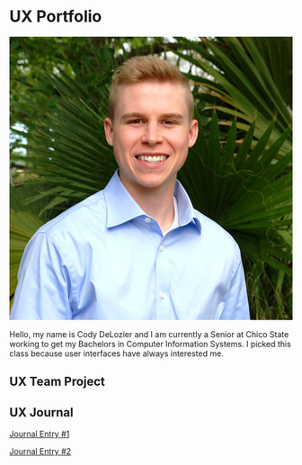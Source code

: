 # UX Portfolio

![alt text](assets/cdeloizer.jpg "Picture of myself")

Hello, my name is Cody DeLozier and I am currently a Senior at Chico State working to get my Bachelors in Computer Information Systems. I picked this class because user interfaces have always interested me.

## UX Team Project


## UX Journal

[Journal Entry #1](journal-01/journal1.md)

[Journal Entry #2](journal-02/journal2.md)

